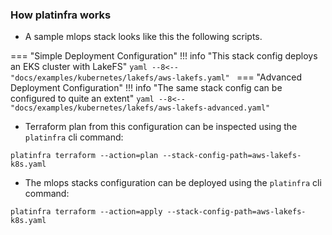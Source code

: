 ###

### How platinfra works

- A sample mlops stack looks like this the following scripts.

=== "Simple Deployment Configuration"
    !!! info "This stack config deploys an EKS cluster with LakeFS"
    ```yaml
    --8<-- "docs/examples/kubernetes/lakefs/aws-lakefs.yaml"
    ```
=== "Advanced Deployment Configuration"
    !!! info "The same stack config can be configured to quite an extent"
    ```yaml
    --8<-- "docs/examples/kubernetes/lakefs/aws-lakefs-advanced.yaml"
    ```

- Terraform plan from this configuration can be inspected using the `platinfra` cli command:
```
platinfra terraform --action=plan --stack-config-path=aws-lakefs-k8s.yaml
```

- The mlops stacks configuration can be deployed using the `platinfra` cli command:
```
platinfra terraform --action=apply --stack-config-path=aws-lakefs-k8s.yaml
```
